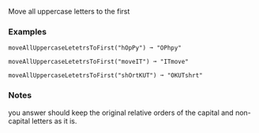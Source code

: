 Move all uppercase letters to the first

### Examples

    moveAllUppercaseLetetrsToFirst("hOpPy") ➞ "OPhpy"
    
    moveAllUppercaseLetetrsToFirst("moveIT") ➞ "ITmove"
    
    moveAllUppercaseLetetrsToFirst("shOrtKUT") ➞ "OKUTshrt"

### Notes

you answer should keep the original relative orders of the capital and non-capital letters as it is.